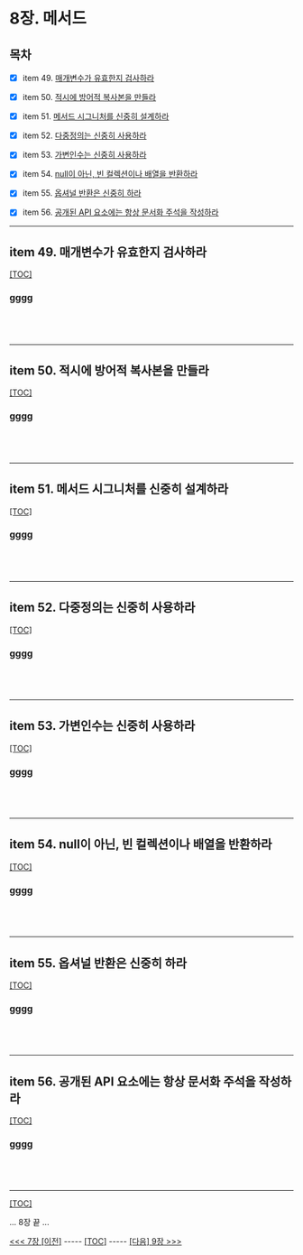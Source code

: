 # 8장. 메서드

## 목차

- [x] item 49. [매개변수가 유효한지 검사하라](#ffff)
- [x] item 50. [적시에 방어적 복사본을 만들라](#ffff)
- [x] item 51. [메서드 시그니처를 신중히 설계하라](#ffff)
- [x] item 52. [다중정의는 신중히 사용하라](#ffff)
- [x] item 53. [가변인수는 신중히 사용하라](#ffff)
- [x] item 54. [null이 아닌, 빈 컬렉션이나 배열을 반환하라](#ffff)
- [x] item 55. [옵셔널 반환은 신중히 하라](#ffff)
- [x] item 56. [공개된 API 요소에는 항상 문서화 주석을 작성하라](#ffff)


---------------------------------------------------------------

## item 49. 매개변수가 유효한지 검사하라

[[TOC]](#목차)

### __gggg__

```java

```

```java

```

```java

```

```java

```


---------------------------------------------------------------

## item 50. 적시에 방어적 복사본을 만들라

[[TOC]](#목차)

### __gggg__

```java

```

```java

```

```java

```

```java

```


---------------------------------------------------------------

## item 51. 메서드 시그니처를 신중히 설계하라

[[TOC]](#목차)

### __gggg__

```java

```

```java

```

```java

```

```java

```


---------------------------------------------------------------

## item 52. 다중정의는 신중히 사용하라

[[TOC]](#목차)

### __gggg__

```java

```

```java

```

```java

```

```java

```


---------------------------------------------------------------

## item 53. 가변인수는 신중히 사용하라

[[TOC]](#목차)

### __gggg__

```java

```

```java

```

```java

```

```java

```


---------------------------------------------------------------

## item 54. null이 아닌, 빈 컬렉션이나 배열을 반환하라

[[TOC]](#목차)

### __gggg__

```java

```

```java

```

```java

```

```java

```


---------------------------------------------------------------

## item 55. 옵셔널 반환은 신중히 하라

[[TOC]](#목차)

### __gggg__

```java

```

```java

```

```java

```

```java

```


---------------------------------------------------------------

## item 56. 공개된 API 요소에는 항상 문서화 주석을 작성하라

[[TOC]](#목차)

### __gggg__

```java

```

```java

```

```java

```

```java

```


---------------------------------------------------------------

[[TOC]](#목차)


... 8장 끝 ...

[<<< 7장 [이전]](../ch07/README.md) ----- [[TOC]](#목차) -----  [[다음] 9장 >>>](../ch09/README.md)
